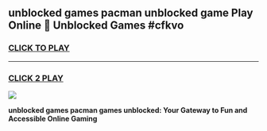 
## unblocked games pacman unblocked game Play Online 👋 Unblocked Games #cfkvo
<h3>
<a href="https://premium.freeplayer.one?title=unblocked_games_pacman&ref=21F">CLICK TO PLAY</a></h3>
<hr>

<h3>
<a href="https://premium.freeplayer.one?title=unblocked_games_pacman&ref=21F">CLICK 2 PLAY</a>
  
</h3>

<a href="https://premium.freeplayer.one?title=unblocked_games_pacman&ref=21F/"><img src="https://clearcache.store/games.png"></a>


**unblocked games pacman games unblocked: Your Gateway to Fun and Accessible Online Gaming**
